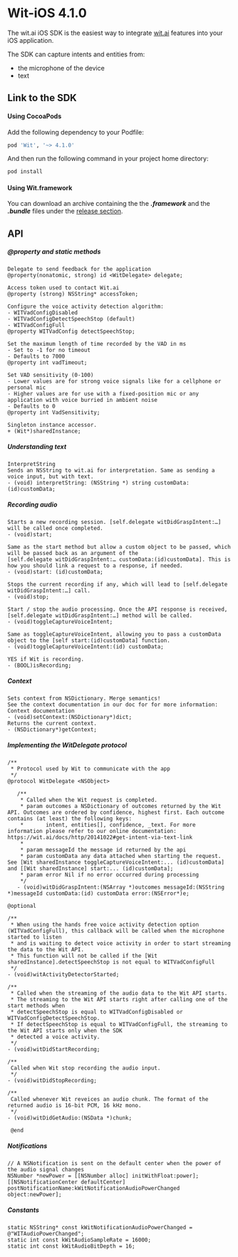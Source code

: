 # Wit-iOS 4.1.0

The wit.ai iOS SDK is the easiest way to integrate [wit.ai](https://wit.ai) features into your iOS application.

The SDK can capture intents and entities from:

- the microphone of the device
- text


## Link to the SDK


#### Using CocoaPods

Add the following dependency to your Podfile:
```ruby
pod 'Wit', '~> 4.1.0'
```

And then run the following command in your project home directory:
```bash
pod install
```


#### Using Wit.framework

You can download an archive containing the the ***.framework*** and the ***.bundle*** files under the [release section](https://github.com/wit-ai/wit-ios-sdk/releases).


## API

##### @property and static methods
```objc
Delegate to send feedback for the application
@property(nonatomic, strong) id <WitDelegate> delegate;
```

```objc
Access token used to contact Wit.ai
@property (strong) NSString* accessToken;
```

```objc
Configure the voice activity detection algorithm:
- WITVadConfigDisabled
- WITVadConfigDetectSpeechStop (default)
- WITVadConfigFull
@property WITVadConfig detectSpeechStop;
```

```objc
Set the maximum length of time recorded by the VAD in ms
- Set to -1 for no timeout
- Defaults to 7000
@property int vadTimeout;
```

```objc
Set VAD sensitivity (0-100)
- Lower values are for strong voice signals like for a cellphone or personal mic
- Higher values are for use with a fixed-position mic or any application with voice burried in ambient noise
- Defaults to 0
@property int VadSensitivity;
```

```objc
Singleton instance accessor.
+ (Wit*)sharedInstance;
```

##### Understanding text
```objc
InterpretString
Sends an NSString to wit.ai for interpretation. Same as sending a voice input, but with text.
- (void) interpretString: (NSString *) string customData:(id)customData;
```

##### Recording audio
```objc
Starts a new recording session. [self.delegate witDidGraspIntent:…] will be called once completed.
- (void)start;
```

```objc
Same as the start method but allow a custom object to be passed, which will be passed back as an argument of the
[self.delegate witDidGraspIntent:… customData:(id)customData]. This is how you should link a request to a response, if needed.
- (void)start: (id)customData;
```

```objc
Stops the current recording if any, which will lead to [self.delegate witDidGraspIntent:…] call.
- (void)stop;
```

```objc
Start / stop the audio processing. Once the API response is received, [self.delegate witDidGraspIntent:…] method will be called.
- (void)toggleCaptureVoiceIntent;
```

```objc
Same as toggleCaptureVoiceIntent, allowing you to pass a customData object to the [self start:(id)customData] function.
- (void)toggleCaptureVoiceIntent:(id) customData;
```

```objc
YES if Wit is recording.
- (BOOL)isRecording;
```

##### Context
```objc
Sets context from NSDictionary. Merge semantics!
See the context documentation in our doc for for more information: Context documentation
- (void)setContext:(NSDictionary*)dict;
Returns the current context.
- (NSDictionary*)getContext;
```

##### Implementing the WitDelegate protocol

```objc
/**
 * Protocol used by Wit to communicate with the app
 */
@protocol WitDelegate <NSObject>

   /**
    * Called when the Wit request is completed.
    * param outcomes a NSDictionary of outcomes returned by the Wit API. Outcomes are ordered by confidence, highest first. Each outcome contains (at least) the following keys:
    *       intent, entities[], confidence, _text. For more information please refer to our online documentation: https://wit.ai/docs/http/20141022#get-intent-via-text-link
    *
    * param messageId the message id returned by the api
    * param customData any data attached when starting the request. See [Wit sharedInstance toggleCaptureVoiceIntent:... (id)customData] and [[Wit sharedInstance] start:... (id)customData];
    * param error Nil if no error occurred during processing
    */
   - (void)witDidGraspIntent:(NSArray *)outcomes messageId:(NSString *)messageId customData:(id) customData error:(NSError*)e;

@optional

/**
 * When using the hands free voice activity detection option (WITVadConfigFull), this callback will be called when the microphone started to listen
 * and is waiting to detect voice activity in order to start streaming the data to the Wit API.
 * This function will not be called if the [Wit sharedInstance].detectSpeechStop is not equal to WITVadConfigFull
 */
- (void)witActivityDetectorStarted;

/**
 * Called when the streaming of the audio data to the Wit API starts.
 * The streaming to the Wit API starts right after calling one of the start methods when
 * detectSpeechStop is equal to WITVadConfigDisabled or WITVadConfigDetectSpeechStop.
 * If detectSpeechStop is equal to WITVadConfigFull, the streaming to the Wit API starts only when the SDK
 * detected a voice activity.
 */
- (void)witDidStartRecording;

/**
 Called when Wit stop recording the audio input.
 */
- (void)witDidStopRecording;

/**
 Called whenever Wit reveices an audio chunk. The format of the returned audio is 16-bit PCM, 16 kHz mono.
 */
- (void)witDidGetAudio:(NSData *)chunk;

 @end
```

##### Notifications
```objc
// A NSNotification is sent on the default center when the power of the audio signal changes
NSNumber *newPower = [[NSNumber alloc] initWithFloat:power];
[[NSNotificationCenter defaultCenter] postNotificationName:kWitNotificationAudioPowerChanged object:newPower];        
```

##### Constants
```objc
static NSString* const kWitNotificationAudioPowerChanged = @"WITAudioPowerChanged";
static int const kWitAudioSampleRate = 16000;
static int const kWitAudioBitDepth = 16;
```
